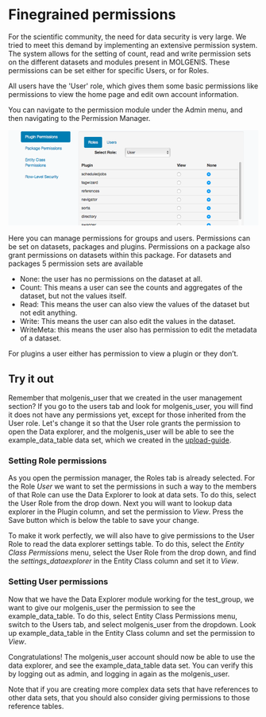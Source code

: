 # Finegrained permissions
For the scientific community, the need for data security is very large.
We tried to meet this demand by implementing an extensive permission system.
The system allows for the setting of count, read and write permission sets on the different datasets
and modules present in MOLGENIS. These permissions can be set either for specific Users, or for Roles.

All users have the 'User' role, which gives them some basic permissions like permissions to view the home page and
edit own account information.

You can navigate to the permission module under the Admin menu, and then navigating to the Permission Manager.

![Permission manager screen](images/permission_manager.png?raw=true, "permission manager")

Here you can manage permissions for groups and users. Permissions can be set on datasets, packages and plugins.
Permissions on a package also grant permissions on datasets within this package.
For datasets and packages 5 permission sets are available
-	None: the user has no permissions on the dataset at all.
-	Count: This means a user can see the counts and aggregates of the dataset, but not the values itself.
-	Read: This means the user can also view the values of the dataset but not edit anything.
-	Write: This means the user can also edit the values in the dataset.
-	WriteMeta: this means the user also has permission to edit the metadata of a dataset.

For plugins a user either has permission to view a plugin or they don’t.

## Try it out  
Remember that molgenis_user that we created in the user management section?
If you go to the users tab and look for molgenis_user, you will find it does not have any permissions yet,
except for those inherited from the User role.
Let's change it so that the User role grants the permission to open the Data explorer,
and the molgenis_user will be able to see the example_data_table data set, which we created in the [upload-guide](guide-upload.md).

### Setting Role permissions  
As you open the permission manager, the Roles tab is already selected.
For the Role *User* we want to set the permissions in such a way to the members of that Role can use the
Data Explorer to look at data sets.
To do this, select the User Role from the drop down.
Next you will want to lookup data explorer in the Plugin column, and set the permission to *View*.
Press the Save button which is below the table to save your change.

To make it work perfectly, we will also have to give permissions to the User Role to read the data explorer settings table.
To do this, select the *Entity Class Permissions* menu, select the User Role from the drop down, and find the
*settings_dataexplorer* in the Entity Class column and set it to *View*.

### Setting User permissions  
Now that we have the Data Explorer module working for the test_group, we want to give our molgenis_user the permission
to see the example_data_table. To do this, select Entity Class Permissions menu, switch to the Users tab, and select
molgenis_user from the dropdown. Look up example_data_table in the Entity Class column and set the permission to *View*.

Congratulations! The molgenis_user account should now be able to use the data explorer, and see the example_data_table data set.
You can verify this by logging out as admin, and logging in again as the molgenis_user.

Note that if you are creating more complex data sets that have references to other data sets, that you should also
consider giving permissions to those reference tables.
